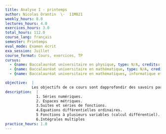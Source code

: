 ```yaml
---
title: Analyse I - printemps
author: Nicolas Orantin  \-  11M021
weekly_hours: 8.0
lectures_hours: 4.0
exercices_hours: 3.0
total_hours: 112.0
course_lang: français
semester: Printemps
eval_mode: Examen écrit
exa_session: Juillet
course_format: Cours, exercices, TP
cursus:
  - {name: Baccalauréat universitaire en physique, type: N/A, credits: 7.0}
  - {name: Baccalauréat universitaire en mathématique, type: N/A, credits: 8.0}
  - {name: Baccalauréat universitaire en mathématiques, informatique et sciences numériques, type: N/A, credits: 6.0}

objective:  |
            Les objectifs de ce cours sont dapprofondir des savoirs par les étudiants de lanalyse à une variable et de commencer les études danalyse à plusieurs variables.
description:  |
              1. Séries numériques.
              2. Espaces métriques.
              3.Suites et séries de fonctions.
              4.Equations différentielles ordinaires.
              5 Fonctions à plusieurs variables (calcul différentiel).
              6.Intégrales multiples
practice_hours: 1.0
---
```

